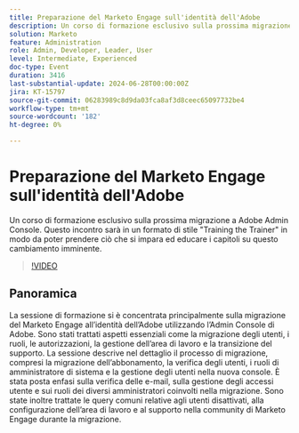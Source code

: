 ```yaml
---
title: Preparazione del Marketo Engage sull'identità dell'Adobe
description: Un corso di formazione esclusivo sulla prossima migrazione a Adobe Admin Console. Questo incontro sarà in un formato di stile "Training the Trainer" in modo da poter prendere ciò che si impara ed educare i capitoli su questo cambiamento imminente.
solution: Marketo
feature: Administration
role: Admin, Developer, Leader, User
level: Intermediate, Experienced
doc-type: Event
duration: 3416
last-substantial-update: 2024-06-28T00:00:00Z
jira: KT-15797
source-git-commit: 06283989c8d9da03fca8af3d8ceec65097732be4
workflow-type: tm+mt
source-wordcount: '182'
ht-degree: 0%

---
```



# Preparazione del Marketo Engage sull&#39;identità dell&#39;Adobe

Un corso di formazione esclusivo sulla prossima migrazione a Adobe Admin Console. Questo incontro sarà in un formato di stile &quot;Training the Trainer&quot; in modo da poter prendere ciò che si impara ed educare i capitoli su questo cambiamento imminente.

>[!VIDEO](https://video.tv.adobe.com/v/3430920/?learn=on)

## Panoramica

La sessione di formazione si è concentrata principalmente sulla migrazione del Marketo Engage all’identità dell’Adobe utilizzando l’Admin Console di Adobe. Sono stati trattati aspetti essenziali come la migrazione degli utenti, i ruoli, le autorizzazioni, la gestione dell’area di lavoro e la transizione del supporto. La sessione descrive nel dettaglio il processo di migrazione, compresi la migrazione dell’abbonamento, la verifica degli utenti, i ruoli di amministratore di sistema e la gestione degli utenti nella nuova console. È stata posta enfasi sulla verifica delle e-mail, sulla gestione degli accessi utente e sui ruoli dei diversi amministratori coinvolti nella migrazione. Sono state inoltre trattate le query comuni relative agli utenti disattivati, alla configurazione dell’area di lavoro e al supporto nella community di Marketo Engage durante la migrazione.
